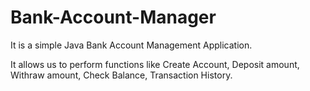 # Bank-Account-Manager

It is a simple Java Bank Account Management Application.

It allows us to perform functions like Create Account, Deposit amount, Withraw amount, Check Balance, Transaction History.
